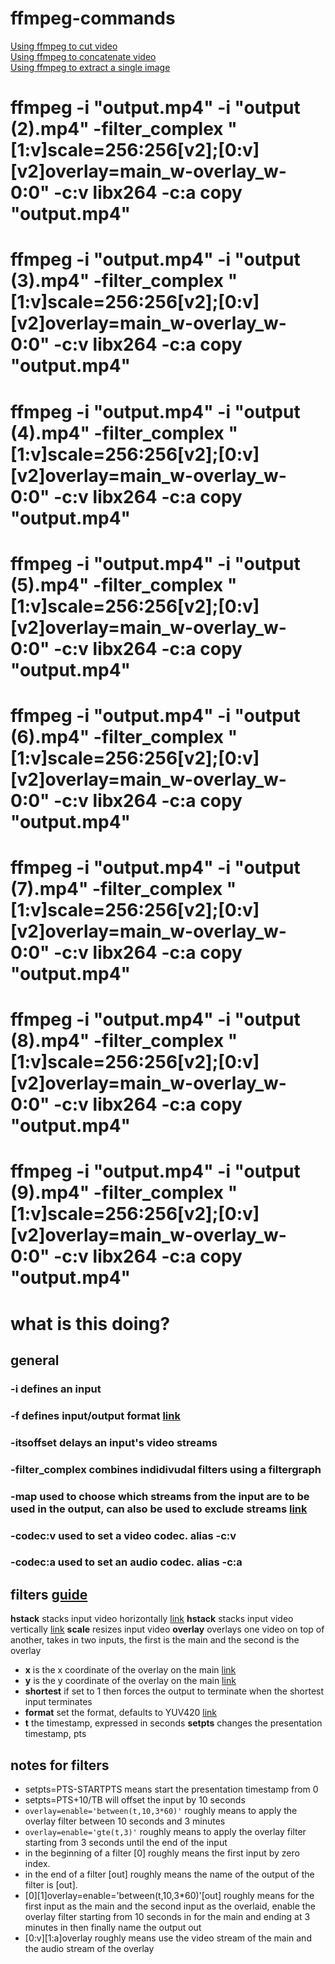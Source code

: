 # ffmpeg-commands

[Using ffmpeg to cut video](https://superuser.com/questions/138331/using-ffmpeg-to-cut-up-video)  
[Using ffmpeg to concatenate video](https://trac.ffmpeg.org/wiki/Concatenate)  
[Using ffmpeg to extract a single image](https://stackoverflow.com/questions/27568254/how-to-extract-1-screenshot-for-a-video-with-ffmpeg-at-a-given-time)

# ffmpeg -i "output.mp4" -i "output (2).mp4" -filter_complex "[1:v]scale=256:256[v2];[0:v][v2]overlay=main_w-overlay_w-0:0" -c:v libx264 -c:a copy "output.mp4"
# ffmpeg -i "output.mp4" -i "output (3).mp4" -filter_complex "[1:v]scale=256:256[v2];[0:v][v2]overlay=main_w-overlay_w-0:0" -c:v libx264 -c:a copy "output.mp4"
# ffmpeg -i "output.mp4" -i "output (4).mp4" -filter_complex "[1:v]scale=256:256[v2];[0:v][v2]overlay=main_w-overlay_w-0:0" -c:v libx264 -c:a copy "output.mp4"
# ffmpeg -i "output.mp4" -i "output (5).mp4" -filter_complex "[1:v]scale=256:256[v2];[0:v][v2]overlay=main_w-overlay_w-0:0" -c:v libx264 -c:a copy "output.mp4"
# ffmpeg -i "output.mp4" -i "output (6).mp4" -filter_complex "[1:v]scale=256:256[v2];[0:v][v2]overlay=main_w-overlay_w-0:0" -c:v libx264 -c:a copy "output.mp4"
# ffmpeg -i "output.mp4" -i "output (7).mp4" -filter_complex "[1:v]scale=256:256[v2];[0:v][v2]overlay=main_w-overlay_w-0:0" -c:v libx264 -c:a copy "output.mp4"
# ffmpeg -i "output.mp4" -i "output (8).mp4" -filter_complex "[1:v]scale=256:256[v2];[0:v][v2]overlay=main_w-overlay_w-0:0" -c:v libx264 -c:a copy "output.mp4"
# ffmpeg -i "output.mp4" -i "output (9).mp4" -filter_complex "[1:v]scale=256:256[v2];[0:v][v2]overlay=main_w-overlay_w-0:0" -c:v libx264 -c:a copy "output.mp4"

# what is this doing?
## general
### -i defines an input
### -f defines input/output format [link](https://ffmpeg.org/ffmpeg-all.html#toc-Main-options)
### -itsoffset delays an input's video streams
### -filter_complex combines indidivudal filters using a filtergraph
### -map used to choose which streams from the input are to be used in the output, can also be used to exclude streams [link](https://trac.ffmpeg.org/wiki/Map)
### -codec:v used to set a video codec. alias -c:v
### -codec:a used to set an audio codec. alias -c:a

## filters [guide](https://trac.ffmpeg.org/wiki/FilteringGuide)
**hstack** stacks input video horizontally [link](https://ffmpeg.org/ffmpeg-filters.html#hstack)
**hstack** stacks input video vertically [link](https://ffmpeg.org/ffmpeg-filters.html#vstack)
**scale** resizes input video 
**overlay** overlays one video on top of another, takes in two inputs, the first is the main and the second is the overlay 
- **x** is the x coordinate of the overlay on the main [link](https://ffmpeg.org/ffmpeg-filters.html#overlay-1)
- **y** is the y coordinate of the overlay on the main [link](https://ffmpeg.org/ffmpeg-filters.html#overlay-1)
- **shortest** if set to 1 then forces the output to terminate when the shortest input terminates
- **format** set the format, defaults to YUV420 [link](https://ffmpeg.org/ffmpeg-filters.html#overlay-1)
- **t** the timestamp, expressed in seconds
**setpts** changes the presentation timestamp, pts


## notes for filters
- setpts=PTS-STARTPTS means start the presentation timestamp from 0 
- setpts=PTS+10/TB will offset the input by 10 seconds
- `overlay=enable='between(t,10,3*60)'` roughly means to apply the overlay filter between 10 seconds and 3 minutes
- `overlay=enable='gte(t,3)'` roughly means to apply the overlay filter starting from 3 seconds until the end of the input
- in the beginning of a filter [0] roughly means the first input by zero index. 
- in the end of a filter [out] roughly means the name of the output of the filter is [out].
- [0][1]overlay=enable='between(t,10,3*60)'[out] roughly means for the first input as the main and the second input as the overlaid, enable the overlay filter starting from 10 seconds in for the main and ending at 3 minutes in then finally name the output out
- [0:v][1:a]overlay roughly means use the video stream of the main and the audio stream of the overlay
